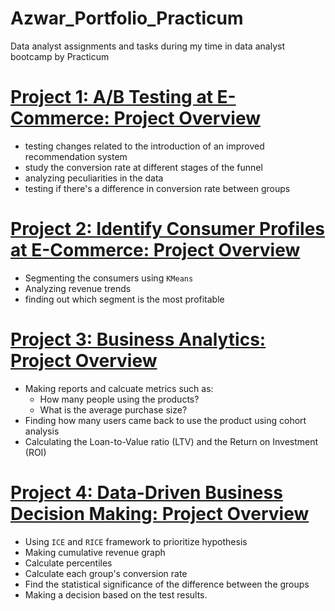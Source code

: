 # Azwar_Portfolio_Practicum
Data analyst assignments and tasks during my time in data analyst bootcamp by Practicum

# [Project 1: A/B Testing at E-Commerce: Project Overview](https://github.com/AzwarRasyad/AB-testing-at-E-Commerce)
- testing changes related to the introduction of an improved recommendation system
- study the conversion rate at different stages of the funnel
- analyzing peculiarities in the data
- testing if there's a difference in conversion rate between groups  

# [Project 2: Identify Consumer Profiles at E-Commerce: Project Overview](https://github.com/AzwarRasyad/Identify-consumer-profiles-at-E-Commerce)
- Segmenting the consumers using `KMeans`
- Analyzing revenue trends
- finding out which segment is the most profitable

# [Project 3: Business Analytics: Project Overview](https://github.com/AzwarRasyad/Business-Analysis)
- Making reports and calcuate metrics such as:
  - How many people using the products?
  - What is the average purchase size?
- Finding how many users came back to use the product using cohort analysis
- Calculating the Loan-to-Value ratio (LTV) and the Return on Investment (ROI)

# [Project 4: Data-Driven Business Decision Making: Project Overview](https://github.com/AzwarRasyad/Data-Driven-Business-Decision-Making)
- Using `ICE` and `RICE` framework to prioritize hypothesis
- Making cumulative revenue graph
- Calculate percentiles
- Calculate each group's conversion rate 
- Find the statistical significance of the difference between the groups
- Making a decision based on the test results.
